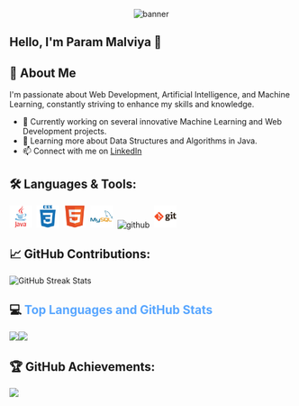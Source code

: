 <p align="center">
  <img src="https://user-images.githubusercontent.com/3369400/133268513-5bfe2f93-4402-42c9-a403-81c9e86934b6.jpeg" alt="banner" />
</p>

## Hello, I'm Param Malviya 👋

## 🚀 About Me

I'm passionate about Web Development, Artificial Intelligence, and Machine Learning, constantly striving to enhance my skills and knowledge.

- 🔭 Currently working on several innovative Machine Learning and Web Development projects. 
- 🌱 Learning more about Data Structures and Algorithms in Java.
- 📫 Connect with me on [LinkedIn](https://www.linkedin.com/in/param-malviya)

## 🛠️ Languages & Tools:
<div>
  <img src="https://github.com/devicons/devicon/blob/master/icons/java/java-original-wordmark.svg" title="Java" alt="Java" width="40" height="40"/>&nbsp;
  <img src="https://github.com/devicons/devicon/blob/master/icons/css3/css3-plain-wordmark.svg"  title="CSS3" alt="CSS" width="40" height="40"/>&nbsp;
  <img src="https://github.com/devicons/devicon/blob/master/icons/html5/html5-original.svg" title="HTML5" alt="HTML" width="40" height="40"/>&nbsp;
  <img src="https://github.com/devicons/devicon/blob/master/icons/mysql/mysql-original-wordmark.svg" title="MySQL"  alt="MySQL" width="40" height="40"/>&nbsp;
  <img src="https://cdn.worldvectorlogo.com/logos/github-icon-2.svg" title="github"  alt="github" width="40" height="40"/>&nbsp;
  <img src="https://github.com/devicons/devicon/blob/master/icons/git/git-original-wordmark.svg" title="Git" **alt="Git" width="40" height="40"/>
</div>

## 📈 GitHub Contributions:
![GitHub Streak Stats](https://github-readme-streak-stats.herokuapp.com/?user=ParamMalviya&theme=radical&hide_border=true&bg_color=0,ea6161,ffc64d,fffc4d,52fa5a)

## 💻 <span style="color:#58A6FF;">Top Languages and GitHub Stats</span>
<a><img height="120px" src="https://github-readme-stats.vercel.app/api?username=ParamMalviya&hide_title=true&hide_border=true&show_icons=true&include_all_commits=true&count_private=true&line_height=21&text_color=000&icon_color=000&bg_color=0,ea6161,ffc64d,fffc4d,52fa5a&theme=graywhite"/><!-- wi*quL3fcV --><img height="120px" src="https://github-readme-stats.vercel.app/api/top-langs/?username=ParamMalviya&hide=html&hide_title=true&hide_border=true&layout=compact&langs_count=6&exclude_repo=comp426,Redventures-Movie-Quotes&text_color=000&icon_color=fff&bg_color=0,52fa5a,4dfcff,c64dff&theme=graywhite"/></a>

## 🏆 GitHub Achievements:
<a href="https://github.com/ParamMalviya"><img height="120px" src="https://github-profile-trophy.vercel.app/?username=ParamMalviya&theme=gruvbox&no-frame=true&row=1&column=6&bg_color=0,ea6161,ffc64d,fffc4d,52fa5a&text_color=000"/></a>

